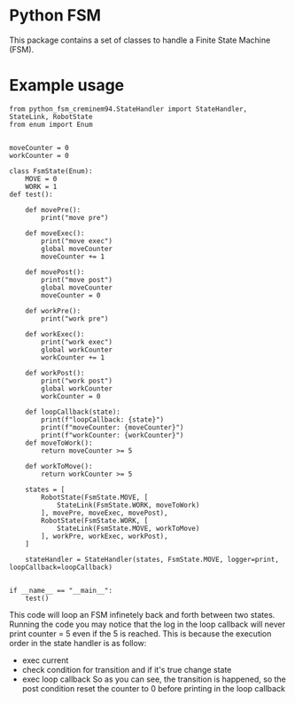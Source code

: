 # Python FSM
This package contains a set of classes to handle a Finite State Machine (FSM).

# Example usage
```
from python_fsm_creminem94.StateHandler import StateHandler, StateLink, RobotState
from enum import Enum


moveCounter = 0
workCounter = 0

class FsmState(Enum):
    MOVE = 0
    WORK = 1
def test():

    def movePre():
        print("move pre")

    def moveExec():
        print("move exec")
        global moveCounter
        moveCounter += 1

    def movePost():
        print("move post")
        global moveCounter
        moveCounter = 0

    def workPre():
        print("work pre")
    
    def workExec():
        print("work exec")
        global workCounter
        workCounter += 1
    
    def workPost():
        print("work post")
        global workCounter
        workCounter = 0

    def loopCallback(state):
        print(f"loopCallback: {state}")
        print(f"moveCounter: {moveCounter}")
        print(f"workCounter: {workCounter}")
    def moveToWork():
        return moveCounter >= 5
    
    def workToMove():
        return workCounter >= 5

    states = [
        RobotState(FsmState.MOVE, [
            StateLink(FsmState.WORK, moveToWork)
        ], movePre, moveExec, movePost),
        RobotState(FsmState.WORK, [
            StateLink(FsmState.MOVE, workToMove)
        ], workPre, workExec, workPost),
    ]

    stateHandler = StateHandler(states, FsmState.MOVE, logger=print, loopCallback=loopCallback)


if __name__ == "__main__":
    test()
```

This code will loop an FSM infinetely back and forth between two states. Running the code you may notice that the log in the loop callback will never print counter = 5 even if the 5 is reached. This is because the execution order in the state handler is as follow:
- exec current
- check condition for transition and if it's true change state
- exec loop callback
So as you can see, the transition is happened, so the post condition reset the counter to 0 before printing in the loop callback